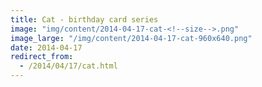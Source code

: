 ```yaml
---
title: Cat - birthday card series
image: "img/content/2014-04-17-cat-<!--size-->.png"
image_large: "/img/content/2014-04-17-cat-960x640.png"
date: 2014-04-17
redirect_from:
  - /2014/04/17/cat.html
---
```

